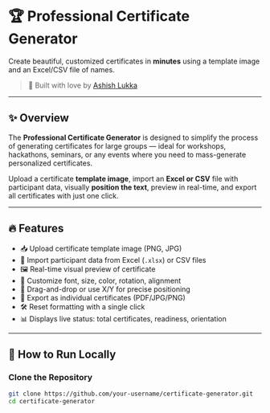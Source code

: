 # 🏆 Professional Certificate Generator

Create beautiful, customized certificates in **minutes** using a template image and an Excel/CSV file of names.

> 🚀 Built with love by [Ashish Lukka](#)

---

## ✨ Overview

The **Professional Certificate Generator** is designed to simplify the process of generating certificates for large groups — ideal for workshops, hackathons, seminars, or any events where you need to mass-generate personalized certificates.

Upload a certificate **template image**, import an **Excel or CSV** file with participant data, visually **position the text**, preview in real-time, and export all certificates with just one click.

---

## 🔥 Features

- 📥 Upload certificate template image (PNG, JPG)
- 🧾 Import participant data from Excel (`.xlsx`) or CSV files
- 🖼️ Real-time visual preview of certificate
- 🎨 Customize font, size, color, rotation, alignment
- 📐 Drag-and-drop or use X/Y for precise positioning
- 📄 Export as individual certificates (PDF/JPG/PNG)
- 🛠️ Reset formatting with a single click
- 📊 Displays live status: total certificates, readiness, orientation

---

## 🚀 How to Run Locally

### Clone the Repository

```bash
git clone https://github.com/your-username/certificate-generator.git
cd certificate-generator

